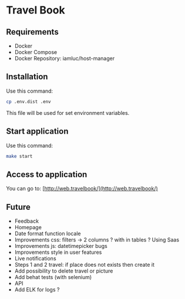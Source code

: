 # Travel Book

## Requirements 

* Docker
* Docker Compose
* Docker Repository: iamluc/host-manager

## Installation

Use this command:

```bash
cp .env.dist .env
```

This file will be used for set environment variables.


## Start application

Use this command:

```bash
make start
```

## Access to application

You can go to: [http://web.travelbook/](http://web.travelbook/)


## Future

* Feedback
* Homepage
* Date format function locale
* Improvements css: filters -> 2 columns ? with in tables ? Using Saas
* Improvements js: datetimepicker bugs
* Improvements style in user features
* Live notifications
* Steps 1 and 2 travel: if place does not exists then create it
* Add possibility to delete travel or picture
* Add behat tests (with selenium)
* API
* Add ELK for logs ?
